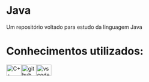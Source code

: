 # Java
Um repositório voltado para estudo da linguagem Java

# Conhecimentos utilizados:
<div style="display: flex;">
  <img src="https://cdn.jsdelivr.net/gh/devicons/devicon/icons/cplusplus/cplusplus-original.svg" alt="C++" height="30" width="40">
  <img src="https://cdn.jsdelivr.net/gh/devicons/devicon/icons/github/github-original.svg" alt="github" height="30" width="40">
  <img src="https://cdn.jsdelivr.net/gh/devicons/devicon/icons/vscode/vscode-original.svg" alt="vscode" height="30" width="40">
</div>
